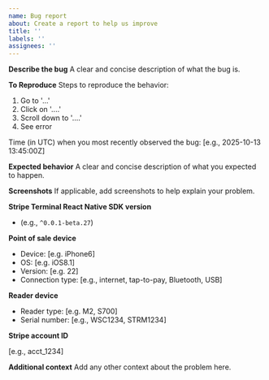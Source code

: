 ```yaml
---
name: Bug report
about: Create a report to help us improve
title: ''
labels: ''
assignees: ''
---
```


**Describe the bug**
A clear and concise description of what the bug is.

**To Reproduce**
Steps to reproduce the behavior:

1. Go to '...'
2. Click on '....'
3. Scroll down to '....'
4. See error

Time (in UTC) when you most recently observed the bug:
[e.g., 2025-10-13 13:45:00Z]

**Expected behavior**
A clear and concise description of what you expected to happen.

**Screenshots**
If applicable, add screenshots to help explain your problem.

**Stripe Terminal React Native SDK version**

- (e.g., `^0.0.1-beta.27`)

**Point of sale device**

- Device: [e.g. iPhone6]
- OS: [e.g. iOS8.1]
- Version: [e.g. 22]
- Connection type: [e.g., internet, tap-to-pay, Bluetooth, USB]

**Reader device**

- Reader type: [e.g. M2, S700]
- Serial number: [e.g., WSC1234, STRM1234]

**Stripe account ID**

[e.g., acct_1234]

**Additional context**
Add any other context about the problem here.
